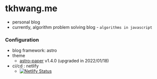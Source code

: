 # tkhwang.me

* personal blog
* currently, algorithm problem solving blog - `algorithms in javascript`

###  Configuration

* blog framework: astro
* theme 
    * [astro-paper](https://github.com/satnaing/astro-paper) v1.4.0 (upgraded in 2022/01/18)
* ci/cd : netlify 
    * [![Netlify Status](https://api.netlify.com/api/v1/badges/a8312e43-f182-4075-a50f-dc19f1d6f935/deploy-status)](https://app.netlify.com/sites/tkhwang-me/deploys)
